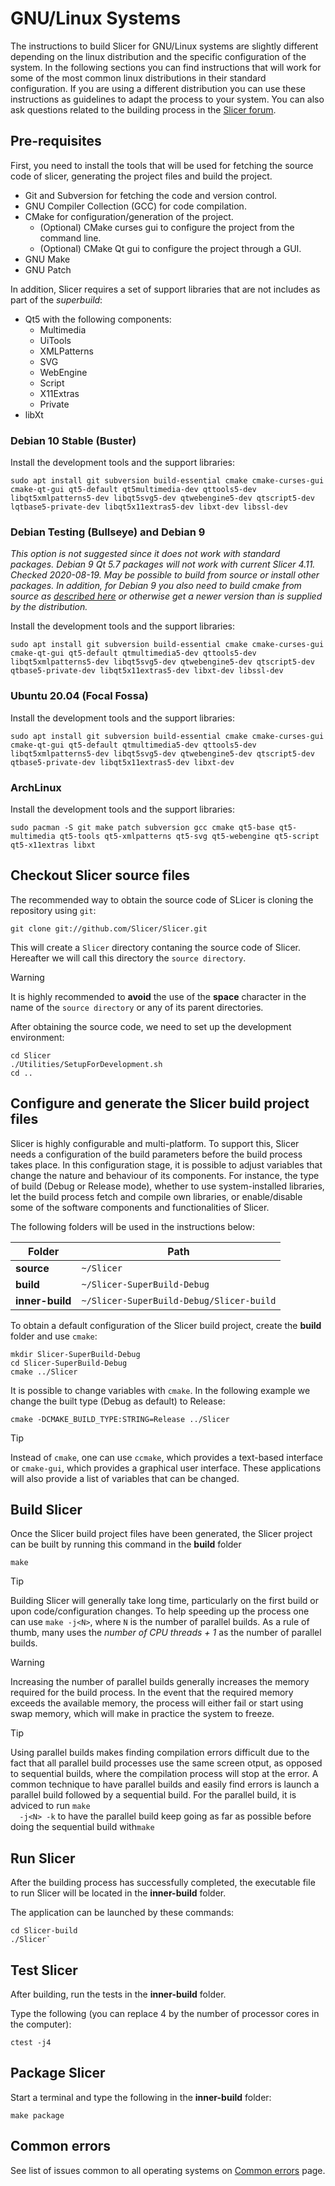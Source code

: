# GNU/Linux Systems

The instructions to build Slicer for GNU/Linux systems are slightly different
depending on the linux distribution and the specific configuration of the
system. In the following sections you can find instructions that will work for
some of the most common linux distributions in their standard configuration. If
you are using a different distribution you can use these instructions as
guidelines to adapt the process to your system. You can also ask questions
related to the building process in the [Slicer forum](https://discourse.slicer.org).

## Pre-requisites

First, you need to install the tools that will be used for fetching the source
code of slicer, generating the project files and build the project.

- Git and Subversion for fetching the code and version control.
- GNU Compiler Collection (GCC) for code compilation.
- CMake for configuration/generation of the project.
  - (Optional) CMake curses gui to configure the project from the command line.
  - (Optional) CMake Qt gui to configure the project through a GUI.
- GNU Make
- GNU Patch
  
In addition, Slicer requires a set of support libraries that are not includes as
part of the *superbuild*:

- Qt5 with the following components:
  - Multimedia
  - UiTools
  - XMLPatterns
  - SVG
  - WebEngine
  - Script
  - X11Extras
  - Private
- libXt
  
### Debian 10 Stable (Buster)

Install the development tools and the support libraries:
```
sudo apt install git subversion build-essential cmake cmake-curses-gui cmake-qt-gui qt5-default qt5multimedia-dev qttools5-dev libqt5xmlpatterns5-dev libqt5svg5-dev qtwebengine5-dev qtscript5-dev  lqtbase5-private-dev libqt5x11extras5-dev libxt-dev libssl-dev
```

### Debian Testing (Bullseye) and Debian 9

*This option is not suggested since it does not work with standard packages.  Debian 9 Qt 5.7 packages will not work with current Slicer 4.11.  Checked 2020-08-19.  May be possible to build from source or install other packages.  In addition, for Debian 9 you also need to build cmake from source as [described here](https://cmake.org/install/) or otherwise get a newer version than is supplied by the distribution.*

Install the development tools and the support libraries:
```
sudo apt install git subversion build-essential cmake cmake-curses-gui cmake-qt-gui qt5-default qtmultimedia5-dev qttools5-dev libqt5xmlpatterns5-dev libqt5svg5-dev qtwebengine5-dev qtscript5-dev qtbase5-private-dev libqt5x11extras5-dev libxt-dev libssl-dev
```

### Ubuntu 20.04 (Focal Fossa)

Install the development tools and the support libraries:
```
sudo apt install git subversion build-essential cmake cmake-curses-gui cmake-qt-gui qt5-default qtmultimedia5-dev qttools5-dev libqt5xmlpatterns5-dev libqt5svg5-dev qtwebengine5-dev qtscript5-dev qtbase5-private-dev libqt5x11extras5-dev libxt-dev 
```
### ArchLinux

Install the development tools and the support libraries:

```
sudo pacman -S git make patch subversion gcc cmake qt5-base qt5-multimedia qt5-tools qt5-xmlpatterns qt5-svg qt5-webengine qt5-script qt5-x11extras libxt
```

## Checkout Slicer source files

The recommended way to obtain the source code of SLicer is cloning the repository using `git`:

```
git clone git://github.com/Slicer/Slicer.git
```

This will create a `Slicer` directory contaning the source code of Slicer.
Hereafter we will call this directory the `source directory`.

<div class="admonition warning">
 
  <p class="admonition-title">Warning</p>

  <p>It is highly recommended to <b>avoid</b> the use of the <b>space</b>
  character in the name of the <code class="docutils literal notranslate"><span
  class="pre">source directory</span></code> or any of its parent
  directories.</p> </div>


After obtaining the source code, we need to set up the development environment:

```
cd Slicer
./Utilities/SetupForDevelopment.sh
cd ..
```

[comment]: <> (TODO: Link to the readthedocs equivalent of https://www.slicer.org/wiki/Documentation/Nightly/Developers/DevelopmentWithGit)

## Configure and generate the Slicer build project files
 
Slicer is highly configurable and multi-platform. To support this,
Slicer needs a configuration of the build parameters before the build process
takes place. In this configuration stage, it is possible to adjust variables
that change the nature and behaviour of its components. For instance, the type
of build (Debug or Release mode), whether to use system-installed libraries,
let the build process fetch and compile own libraries, or enable/disable some of
the software components and functionalities of Slicer.

The following folders will be used in the instructions below:

| Folder          | Path   |
|-----------------|--------|
| **source**      | `~/Slicer` |
| **build**       |  `~/Slicer-SuperBuild-Debug` |
| **inner-build** |  `~/Slicer-SuperBuild-Debug/Slicer-build` |

To obtain a default configuration of the Slicer build project, create the **build** folder and use `cmake`:

```
mkdir Slicer-SuperBuild-Debug
cd Slicer-SuperBuild-Debug
cmake ../Slicer
```
It is possible to change variables with `cmake`. In the following example we
change the built type (Debug as default) to Release:

```
cmake -DCMAKE_BUILD_TYPE:STRING=Release ../Slicer
```

<div class="admonition tip">
 
  <p class="admonition-title">Tip</p>

  <p>Instead of <code class="docutils literal notranslate"><span
  class="pre">cmake</span></code>, one can use <code class="docutils literal
  notranslate"><span class="pre">ccmake</span></code>, which provides a
  text-based interface or <code class="docutils literal notranslate"><span
  class="pre">cmake-gui</span></code>, which provides a graphical user interface.
  These applications will also provide a list of variables that can be changed.
  </p>

</div>

## Build Slicer

Once the Slicer build project files have been generated, the Slicer project can
be built by running this command in the **build** folder

```
make
```

<div class="admonition tip">
 
  <p class="admonition-title">Tip</p> 
  
  <p>Building Slicer will generally take long
  time, particularly on the first build or upon code/configuration changes. To
  help speeding up the process one can use <code class="docutils literal
  notranslate"><span class="pre">make -j&lt;N&gt;</span></code>, where <code
  class="docutils literal notranslate"><span class="pre">N</span></code> is the
  number of parallel builds. As a rule of thumb, many uses the <em>number of CPU
  threads + 1</em> as the number of parallel builds.</p>
  

</div>


<div class="admonition warning">
 
  <p class="admonition-title">Warning</p>

  <p>Increasing the number of parallel builds generally
  increases the memory required for the build process. In the event that the
  required memory exceeds the available memory, the process will either fail or
  start using swap memory, which will make in practice the system to freeze.</p>

</div>

<div class="admonition tip">
 
  <p class="admonition-title">Tip</p> 
  
  <p>Using parallel builds makes finding compilation errors difficult due to the
  fact that all parallel build processes use the same screen otput, as opposed
  to sequential builds, where the compilation process will stop at the error. A
  common technique to have parallel builds and easily find errors is launch a
  parallel build followed by a sequential build. For the parallel build, it is adviced to run <code
  class="docutils literal notranslate"><span class="pre">make
  -j&lt;N&gt; -k</span></code> to have the parallel build keep going as far as
  possible before doing the sequential build with<code class="docutils literal
  notranslate"><span class="pre">make</span></code></p>

</div>


## Run Slicer

After the building process has successfully completed, the executable file to
run Slicer will be located in the **inner-build** folder.

The application can be launched by these commands:
```
cd Slicer-build
./Slicer`
```

## Test Slicer

After building, run the tests in the **inner-build** folder.

Type the following (you can replace 4 by the number of processor cores in the computer):
```
ctest -j4
```

## Package Slicer

Start a terminal and type the following in the **inner-build** folder:
```
make package
```

## Common errors

See list of issues common to all operating systems on [Common errors](common_errors.md) page.
